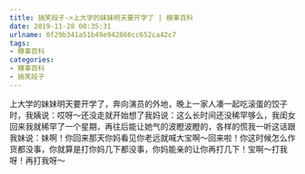 ```yaml
---
title: 搞笑段子->上大学的妹妹明天要开学了 | 糗事百科
date: 2019-11-28 00:35:31
urlname: 0f29b341a51b49e942866cc652ca42c7
tags: 
- 糗事百科
categories:
- 糗事百科
- 搞笑段子
---
```

上大学的妹妹明天要开学了，奔向演员的外地，晚上一家人凑一起吃滚蛋的饺子时，我姨说：哎呀～还没走就开始想了我妈说：这么长时间还没稀罕够么，我闺女回来我就稀罕了一个星期，再往后能让她气的波瞪波瞪的，各样的慌我一听这话跟我妹说：妹啊！你回来那天你妈看见你老远就喊大宝啊～回来啦！你这时候怎么作货都没事，你就算是打你妈几下都没事，你妈能亲的让你再打几下！宝啊～打我呀！再打我呀～


